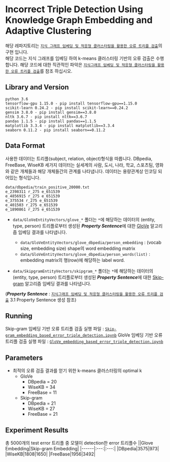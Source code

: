 # Incorrect Triple Detection Using Knowledge Graph Embedding and Adaptive Clustering
해당 레파지토리는 [`지식 그래프 임베딩 및 적응형 클러스터링을 활용한 오류 트리플 검출`](/paper/지식그래프%20임베딩%20및%20적응형%20클러스터링을%20활용한%20오류%20트리플%20검출.pdf)의 구현 입니다.  
해당 코드는 지식 그래프를 임베딩 하여 k-means 클러스터링 기반의 오류 검출은 수행합니다.
해당 코드에 대한 직관적인 파악은 [`지식그래프 임베딩 및 적응형 클러스터링을 활용한 오류 트리플 검출`](/paper/지식그래프%20임베딩%20및%20적응형%20클러스터링을%20활용한%20오류%20트리플%20검출.pdf)를 참조 하십시오.

## Library and Version
```shell
python 3.6
tensorflow-gpu 1.15.0 - pip install tensorflow-gpu==1.15.0
scikit-learn 0.24.2 - pip install scikit-learn==0.24.2
gensim 3.8.0 - pip install gensim==3.8.0
nltk 3.6.7 - pip install nltk==3.6.7
pandas 1.1.5 - pip install pandas==1.1.5
matplotlib 3.3.4 - pip install matplotlib==3.3.4
seaborn 0.11.2 - pip install seaborn==0.11.2
```

## Data Format
사용한 데이터는 트리플(subject, relation, object)형식을 따릅니다.
DBpedia, FreeBase, WiseKB 세가지 데이터는 실세계의 사람, 도시, 나라, 학교, 스포츠팀, 영화와 같은 개체들과 해당 개체들간의 관계를 나타냅니다. 데이터는 용량관계상 인코딩 되어있는 형식입니다.  

```shell
data/dbpedia/train_positive_20000.txt
e_2398311 r_275 e_651539
e_4856915 r_275 e_651539
e_375534 r_275 e_651539
e_401503 r_275 e_651539
e_1890861 r_275 e_651539
```

- `data/GloVeEntityVectors/glove_*` 폴더는 `*`에 해당하는 데이터의 (entity, type, person) 트리플로부터 생성된 ***Property Sentence***에 대한 [GloVe](https://nlp.stanford.edu/projects/glove/) 알고리즘 임베딩 결과를 나타냅니다.
	- `data/GloVeEntityVectors/glove_dbpedia/person_embedding` : (vocab size, embedding size) shape의 word embedding matrix  
	- `data/GloVeEntityVectors/glove_dbpedia/person_words(list)` : embedding matrix의 행(row)에 해당하는 label word. 
  
- `data/SkipgramEntityVectors/skipgram_*` 폴더는 `*`에 해당하는 데이터의 (entity, type, person) 트리플로부터 생성된 ***Property Sentence***에 대한 [Skip-gram](https://arxiv.org/pdf/1301.3781.pdf) 알고리즘 임베딩 결과를 나타냅니다.  

(***Property Sentence*** : [`지식그래프 임베딩 및 적응형 클러스터링을 활용한 오류 트리플 검출`](/paper/지식그래프%20임베딩%20및%20적응형%20클러스터링을%20활용한%20오류%20트리플%20검출.pdf) 3.1 Property Sentence 생성 참조)

## Running
Skip-gram 임베딩 기반 오류 트리플 검출 실행 파일 : [`Skip-gram_embedding_based_error_triple_detection.ipynb`](/Skip-gram_embedding_based_error_triple_detection.ipynb) 
GloVe 임베딩 기반 오류 트리플 검출 실행 파일 : [`GloVe_embedding_based_error_triple_detection.ipynb`](/GloVe_embedding_based_error_triple_detection.ipynb)

## Parameters
- 최적의 오류 검출 결과를 얻기 위한 k-means 클러스터링의 optimal k
	- GloVe
		- DBpedia = 20
		- WiseKB = 34
		- FreeBase = 11
	- Skip-gram
		- DBpedia = 21
		- WiseKB = 27
		- FreeBase = 21

## Experiment Results
총 5000개의 test error 트리플 중 모델이 detection한 error 트리플수
||Glove Embedding|Skip-gram Embedding|
|------|:---:|:---:|
|DBpedia|3575|973|
|WiseKB|1808|1650|
|FreeBase|1956|3492|
